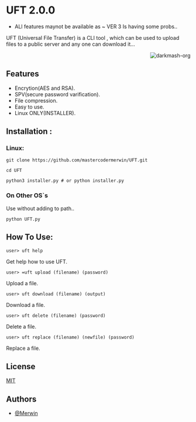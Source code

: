 # UFT 2.0.0 
  
 - ALl features maynot be available as ~ VER 3 Is having some probs..

UFT (Universal File Transfer) is a CLI tool , which can  be used to upload files to a public server and any one can download it...

<p align="right"> <img src="https://komarev.com/ghpvc/?username=merwin-UFT&label=Project%20views&color=0e75b6&style=flat" alt="darkmash-org" /> </p>

## Features

- Encrytion(AES and RSA).
- SPV(secure password varification).
- File compression.
- Easy to use.
- Linux ONLY(INSTALLER).

## Installation :

### Linux:

```
git clone https://github.com/mastercodermerwin/UFT.git
```

```
cd UFT
```

```
python3 installer.py # or python installer.py
```

### On Other OS`s
Use without adding to path..

```
python UFT.py
```


## How To Use:

```
user> uft help
```
Get help how to use UFT.

```
user> =uft upload (filename) (password)
```
Upload a file.

```
user> uft download (filename) (output) 
```
Download a file.

```
user> uft delete (filename) (password) 
```
Delete a file.

```
user> uft replace (filename) (newfile) (password)
``` 
Replace a file.


## License

[MIT](https://choosealicense.com/licenses/mit/)


## Authors

- [@Merwin](https://www.github.com/mastercodermerwin)

